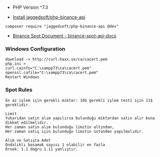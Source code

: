 - PHP Version ^7.3

- [Install jaggedsoft/php-binance-api](https://github.com/jaggedsoft/php-binance-api)
````
composer require "jaggedsoft/php-binance-api @dev"
````

- [Binance Spot Document - binance-spot-api-docs](https://github.com/binance/binance-spot-api-docs/blob/master/rest-api.md)

### Windows Configuration
````
download -> http://curl.haxx.se/ca/cacert.pem
php.ini >
curl.cainfo="C:\xampp73\ca\cacert.pem"
openssl.cafile="C:\xampp73\ca\cacert.pem"
Restart Windows
````

### Spot Rules
````
En az işlem için gerekli miktar: 10$ gerekli işlem testi için 11$ gereklidir.

Limit
Yukarıdan satın alım yapılırsa bulunduğu miktardan satın alır buna dikkat edilmelidir.
Her zaman satın alım bulunduğu limitin altından,
Her zaman satış için bulunduğu limitin üstünden yapılmalıdır.

Alım ve Satışta Adet
Ondalıklı basamak sayısı 1 olabilir en fazla
Örnek: 1.1 doğru 1.11 yanlıştır.

````
